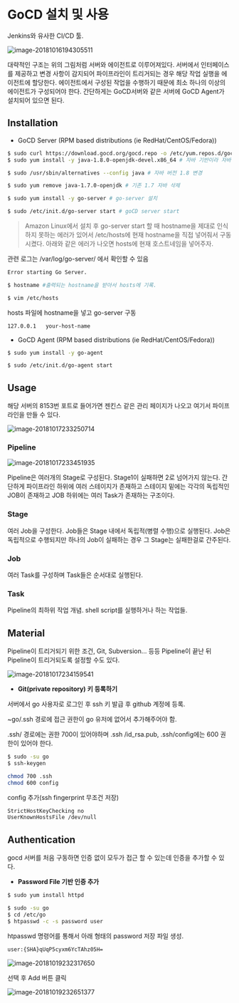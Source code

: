 # GoCD 설치 및 사용


Jenkins와 유사한 CI/CD 툴.

![image-20181016194305511](/images/devops/image-20181020231757846.png)

대략적인 구조는 위의 그림처럼 서버와 에이전트로 이루어져있다.
서버에서 인터페이스를 제공하고 변경 사항이 감지되어 파이프라인이 트리거되는 경우 해당 작업 실행을 에이전트에 할당한다.
에이전트에서 구성된 작업을 수행하기 때문에 최소 하나의 이상의 에이전트가 구성되어야 한다.
간단하게는 GoCD서버와 같은 서버에 GoCD Agent가 설치되어 있으면 된다.


## Installation

- GoCD Server (RPM based distributions (ie RedHat/CentOS/Fedora))

```bash
$ sudo curl https://download.gocd.org/gocd.repo -o /etc/yum.repos.d/gocd.repo
$ sudo yum install -y java-1.8.0-openjdk-devel.x86_64 # 자바 기반이라 자바 설치

$ sudo /usr/sbin/alternatives --config java # 자바 버전 1.8 변경

$ sudo yum remove java-1.7.0-openjdk # 기존 1.7 자바 삭제

$ sudo yum install -y go-server # go-server 설치

$ sudo /etc/init.d/go-server start # goCD server start
```

> Amazon Linux에서 설치 후 go-server start 할 때 hostname을 제대로 인식하지 못하는 에러가 있어서 /etc/hosts에 현재 hostname을 직접 넣어줘서 구동시켰다. 아래와 같은 에러가 나오면 hosts에 현재 호스트네임을 넣어주자.

관련 로그는 /var/log/go-server/ 에서 확인할 수 있음

```bash
Error starting Go Server.

$ hostname #출력되는 hostname을 받아서 hosts에 기록.

$ vim /etc/hosts
```

hosts 파일에 hostname을 넣고 go-server 구동

```bash
127.0.0.1   your-host-name
```

- GoCD Agent (RPM based distributions (ie RedHat/CentOS/Fedora))

```bash
$ sudo yum install -y go-agent

$ sudo /etc/init.d/go-agent start
```

## Usage

해당 서버의 8153번 포트로 들어가면 젠킨스 같은 관리 페이지가 나오고 여기서 파이프라인을 만들 수 있다.

![image-20181017233250714](/images/devops/image-20181017233250714.png)

### Pipeline

![image-20181017233451935](/images/devops/image-20181017233451935.png)

Pipeline은 여러개의 Stage로 구성된다. Stage1이 실패하면 2로 넘어가지 않는다. 간단하게 파이프라인 하위에 여러 스테이지가 존재하고 스테이지 밑에는 각각의 독립적인 JOB이 존재하고 JOB 하위에는 여러 Task가 존재하는 구조이다.

### Stage

여러 Job을 구성한다. Job들은 Stage 내에서 독립적(병렬 수행)으로 실행된다. Job은 독립적으로 수행되지만 하나의 Job이 실패하는 경우 그 Stage는 실패한걸로 간주된다.

### Job

여러 Task를 구성하며 Task들은 순서대로 실행된다.

### Task

Pipeline의 최하위 작업 개념. shell script를 실행하거나 하는 작업들.



## Material

Pipeline이 트리거되기 위한 조건, Git, Subversion… 등등 Pipeline이 끝난 뒤 Pipeline이 트리거되도록 설정할 수도 있다.

![image-20181017234159541](/images/devops/image-20181017234159541.png)



- **Git(private repository) 키 등록하기**

서버에서 go 사용자로 로그인 후 ssh 키 발급 후 github 계정에 등록.

~go/.ssh 경로에 접근 권한이 go 유저에 없어서 추가해주어야 함.

.ssh/ 경로에는 권한 700이 있어야하며 .ssh /id_rsa.pub, .ssh/config에는 600 권한이 있어야 한다.

```bash
$ sudo -su go
$ ssh-keygen

chmod 700 .ssh
chmod 600 config
```

config 추가(ssh fingerprint 무조건 저장)

```bash
StrictHostKeyChecking no
UserKnownHostsFile /dev/null
```

## Authentication

gocd 서버를 처음 구동하면 인증 없이 모두가 접근 할 수 있는데 인증을 추가할 수 있다.

- **Password File 기반 인증 추가**

```bash
$ sudo yum install httpd

$ sudo -su go
$ cd /etc/go
$ htpasswd -c -s password user
```

htpasswd 명령어를 통해서 아래 형태의 password 저장 파일 생성. 

```bash
user:{SHA}qUqP5cyxm6YcTAhz05H=
```

![image-20181019232317650](/images/devops/image-20181019232317650.png)

선택 후 Add 버튼 클릭

![image-20181019232651377](/images/devops/image-20181019232651377.png)

